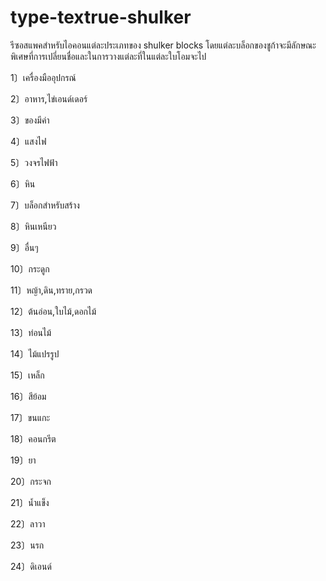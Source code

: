 # type-textrue-shulker
รีซอสแพคสำหรับไอคอนแต่ละประเภทของ shulker blocks
โดยแต่ละบล็อกของชูก้าจะมีลักษณะพิเศษที่การเปลี่ยนชื่อและในการวางแต่ละที่ในแต่ละใบโอมจะไป

1〕เครื่องมืออุปกรณ์

2〕อาหาร,ไข่เอนด์เดอร์

3〕ของมีค่า

4〕แสงไฟ

5〕วงจรไฟฟ้า

6〕หิน

7〕บล็อกสำหรับสร้าง

8〕หินเหนียว

9〕อื่นๆ

10〕กระดูก

11〕หญ้า,ดิน,ทราย,กรวด

12〕ต้นอ่อน,ใบไม้,ดอกไม้


13〕ท่อนไม้


14〕ไม้แปรรูป

15〕เหล็ก

16〕สีย้อม

17〕ขนแกะ

18〕คอนกรีต

19〕ยา

20〕กระจก

21〕น้ำแข็ง

22〕ลาวา

23〕นรก

24〕ดิเอนด์
